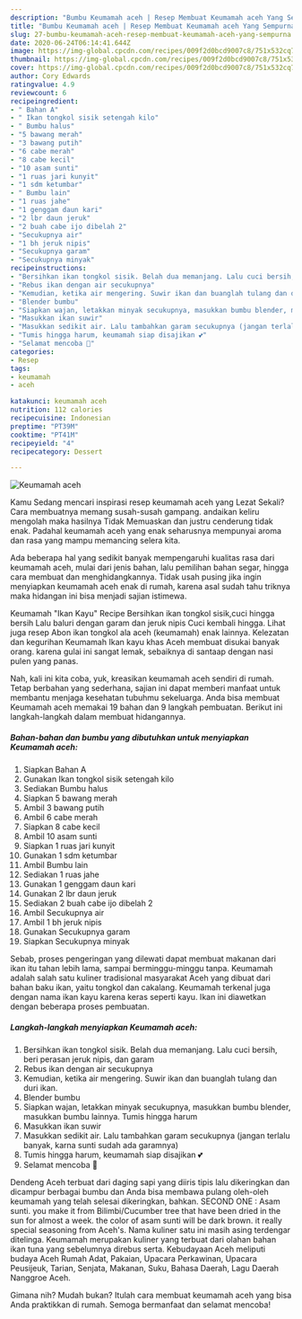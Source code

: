 ```yaml
---
description: "Bumbu Keumamah aceh | Resep Membuat Keumamah aceh Yang Sempurna"
title: "Bumbu Keumamah aceh | Resep Membuat Keumamah aceh Yang Sempurna"
slug: 27-bumbu-keumamah-aceh-resep-membuat-keumamah-aceh-yang-sempurna
date: 2020-06-24T06:14:41.644Z
image: https://img-global.cpcdn.com/recipes/009f2d0bcd9007c8/751x532cq70/keumamah-aceh-foto-resep-utama.jpg
thumbnail: https://img-global.cpcdn.com/recipes/009f2d0bcd9007c8/751x532cq70/keumamah-aceh-foto-resep-utama.jpg
cover: https://img-global.cpcdn.com/recipes/009f2d0bcd9007c8/751x532cq70/keumamah-aceh-foto-resep-utama.jpg
author: Cory Edwards
ratingvalue: 4.9
reviewcount: 6
recipeingredient:
- " Bahan A"
- " Ikan tongkol sisik setengah kilo"
- " Bumbu halus"
- "5 bawang merah"
- "3 bawang putih"
- "6 cabe merah"
- "8 cabe kecil"
- "10 asam sunti"
- "1 ruas jari kunyit"
- "1 sdm ketumbar"
- " Bumbu lain"
- "1 ruas jahe"
- "1 genggam daun kari"
- "2 lbr daun jeruk"
- "2 buah cabe ijo dibelah 2"
- "Secukupnya air"
- "1 bh jeruk nipis"
- "Secukupnya garam"
- "Secukupnya minyak"
recipeinstructions:
- "Bersihkan ikan tongkol sisik. Belah dua memanjang. Lalu cuci bersih, beri perasan jeruk nipis, dan garam"
- "Rebus ikan dengan air secukupnya"
- "Kemudian, ketika air mengering. Suwir ikan dan buanglah tulang dan duri ikan."
- "Blender bumbu"
- "Siapkan wajan, letakkan minyak secukupnya, masukkan bumbu blender, masukkan bumbu lainnya. Tumis hingga harum"
- "Masukkan ikan suwir"
- "Masukkan sedikit air. Lalu tambahkan garam secukupnya (jangan terlalu banyak, karna sunti sudah ada garamnya)"
- "Tumis hingga harum, keumamah siap disajikan 💕"
- "Selamat mencoba 🤤"
categories:
- Resep
tags:
- keumamah
- aceh

katakunci: keumamah aceh 
nutrition: 112 calories
recipecuisine: Indonesian
preptime: "PT39M"
cooktime: "PT41M"
recipeyield: "4"
recipecategory: Dessert

---
```



![Keumamah aceh](https://img-global.cpcdn.com/recipes/009f2d0bcd9007c8/751x532cq70/keumamah-aceh-foto-resep-utama.jpg)

Kamu Sedang mencari inspirasi resep keumamah aceh yang Lezat Sekali? Cara membuatnya memang susah-susah gampang. andaikan keliru mengolah maka hasilnya Tidak Memuaskan dan justru cenderung tidak enak. Padahal keumamah aceh yang enak seharusnya mempunyai aroma dan rasa yang mampu memancing selera kita.

Ada beberapa hal yang sedikit banyak mempengaruhi kualitas rasa dari keumamah aceh, mulai dari jenis bahan, lalu pemilihan bahan segar, hingga cara membuat dan menghidangkannya. Tidak usah pusing jika ingin menyiapkan keumamah aceh enak di rumah, karena asal sudah tahu triknya maka hidangan ini bisa menjadi sajian istimewa.

Keumamah &#34;Ikan Kayu&#34; Recipe Bersihkan ikan tongkol sisik,cuci hingga bersih Lalu baluri dengan garam dan jeruk nipis Cuci kembali hingga. Lihat juga resep Abon ikan tongkol ala aceh (keumamah) enak lainnya. Kelezatan dan kegurihan Keumamah Ikan kayu khas Aceh membuat disukai banyak orang. karena gulai ini sangat lemak, sebaiknya di santaap dengan nasi pulen yang panas.


Nah, kali ini kita coba, yuk, kreasikan keumamah aceh sendiri di rumah. Tetap berbahan yang sederhana, sajian ini dapat memberi manfaat untuk membantu menjaga kesehatan tubuhmu sekeluarga. Anda bisa membuat Keumamah aceh memakai 19 bahan dan 9 langkah pembuatan. Berikut ini langkah-langkah dalam membuat hidangannya.

<!--inarticleads1-->

##### Bahan-bahan dan bumbu yang dibutuhkan untuk menyiapkan Keumamah aceh:

1. Siapkan  Bahan A
1. Gunakan  Ikan tongkol sisik setengah kilo
1. Sediakan  Bumbu halus
1. Siapkan 5 bawang merah
1. Ambil 3 bawang putih
1. Ambil 6 cabe merah
1. Siapkan 8 cabe kecil
1. Ambil 10 asam sunti
1. Siapkan 1 ruas jari kunyit
1. Gunakan 1 sdm ketumbar
1. Ambil  Bumbu lain
1. Sediakan 1 ruas jahe
1. Gunakan 1 genggam daun kari
1. Gunakan 2 lbr daun jeruk
1. Sediakan 2 buah cabe ijo dibelah 2
1. Ambil Secukupnya air
1. Ambil 1 bh jeruk nipis
1. Gunakan Secukupnya garam
1. Siapkan Secukupnya minyak


Sebab, proses pengeringan yang dilewati dapat membuat makanan dari ikan itu tahan lebih lama, sampai berminggu-minggu tanpa. Keumamah adalah salah satu kuliner tradisional masyarakat Aceh yang dibuat dari bahan baku ikan, yaitu tongkol dan cakalang. Keumamah terkenal juga dengan nama ikan kayu karena keras seperti kayu. Ikan ini diawetkan dengan beberapa proses pembuatan. 

<!--inarticleads2-->

##### Langkah-langkah menyiapkan Keumamah aceh:

1. Bersihkan ikan tongkol sisik. Belah dua memanjang. Lalu cuci bersih, beri perasan jeruk nipis, dan garam
1. Rebus ikan dengan air secukupnya
1. Kemudian, ketika air mengering. Suwir ikan dan buanglah tulang dan duri ikan.
1. Blender bumbu
1. Siapkan wajan, letakkan minyak secukupnya, masukkan bumbu blender, masukkan bumbu lainnya. Tumis hingga harum
1. Masukkan ikan suwir
1. Masukkan sedikit air. Lalu tambahkan garam secukupnya (jangan terlalu banyak, karna sunti sudah ada garamnya)
1. Tumis hingga harum, keumamah siap disajikan 💕
1. Selamat mencoba 🤤


Dendeng Aceh terbuat dari daging sapi yang diiris tipis lalu dikeringkan dan dicampur berbagai bumbu dan Anda bisa membawa pulang oleh-oleh keumamah yang telah selesai dikeringkan, bahkan. SECOND ONE : Asam sunti. you make it from Bilimbi/Cucumber tree that have been dried in the sun for almost a week. the color of asam sunti will be dark brown. it really special seasoning from Aceh&#39;s. Nama kuliner satu ini masih asing terdengar ditelinga. Keumamah merupakan kuliner yang terbuat dari olahan bahan ikan tuna yang sebelumnya direbus serta. Kebudayaan Aceh meliputi budaya Aceh Rumah Adat, Pakaian, Upacara Perkawinan, Upacara Peusijeuk, Tarian, Senjata, Makanan, Suku, Bahasa Daerah, Lagu Daerah Nanggroe Aceh. 

Gimana nih? Mudah bukan? Itulah cara membuat keumamah aceh yang bisa Anda praktikkan di rumah. Semoga bermanfaat dan selamat mencoba!
